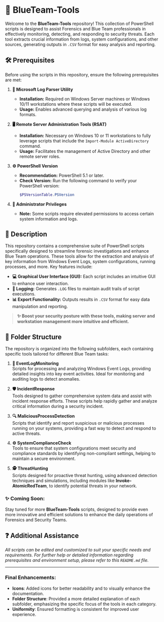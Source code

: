 # 📂 BlueTeam-Tools

Welcome to the **BlueTeam-Tools** repository! This collection of PowerShell scripts is designed to assist Forensics and Blue Team professionals in effectively monitoring, detecting, and responding to security threats. Each tool extracts crucial information from logs, system configurations, and other sources, generating outputs in `.CSV` format for easy analysis and reporting.

## 🛠️ Prerequisites

Before using the scripts in this repository, ensure the following prerequisites are met:

1. **📝 Microsoft Log Parser Utility**
   - **Installation:** Required on Windows Server machines or Windows 10/11 workstations where these scripts will be executed.
   - **Usage:** Enables advanced querying and analysis of various log formats.

2. **🖥️ Remote Server Administration Tools (RSAT)**
   - **Installation:** Necessary on Windows 10 or 11 workstations to fully leverage scripts that include the `Import-Module ActiveDirectory` command.
   - **Usage:** Facilitates the management of Active Directory and other remote server roles.

3. **⚙️ PowerShell Version**
   - **Recommendation:** PowerShell 5.1 or later.
   - **Check Version:** Run the following command to verify your PowerShell version:
     ```powershell
     $PSVersionTable.PSVersion
     ```

4. **🔑 Administrator Privileges**
   - **Note:** Some scripts require elevated permissions to access certain system information and logs.

## 📄 Description

This repository contains a comprehensive suite of PowerShell scripts specifically designed to streamline forensic investigations and enhance Blue Team operations. These tools allow for the extraction and analysis of key information from Windows Event Logs, system configurations, running processes, and more. Key features include:

- **💻 Graphical User Interface (GUI):** Each script includes an intuitive GUI to enhance user interaction.
- **📝 Logging:** Generates `.LOG` files to maintain audit trails of script executions.
- **📊 Export Functionality:** Outputs results in `.CSV` format for easy data manipulation and reporting.

> **✨ Boost your security posture with these tools, making server and workstation management more intuitive and efficient.**

## 📁 Folder Structure

The repository is organized into the following subfolders, each containing specific tools tailored for different Blue Team tasks:

1. **📄 EventLogMonitoring**  
   Scripts for processing and analyzing Windows Event Logs, providing detailed insights into key event activities. Ideal for monitoring and auditing logs to detect anomalies.

2. **🛡️ IncidentResponse**  
   Tools designed to gather comprehensive system data and assist with incident response efforts. These scripts help rapidly gather and analyze critical information during a security incident.

3. **🔍 MaliciousProcessDetection**  
   Scripts that identify and report suspicious or malicious processes running on your systems, providing a fast way to detect and respond to active threats.

4. **⚙️ SystemComplianceCheck**  
   Tools to ensure that system configurations meet security and compliance standards by identifying non-compliant settings, helping to maintain a secure environment.

5. **🕵️ ThreatHunting**  
   Scripts designed for proactive threat hunting, using advanced detection techniques and simulations, including modules like **Invoke-AtomicRedTeam**, to identify potential threats in your network.

### ✨ Coming Soon:

Stay tuned for more **BlueTeam-Tools** scripts, designed to provide even more innovative and efficient solutions to enhance the daily operations of Forensics and Security Teams.

## ❓ Additional Assistance

*All scripts can be edited and customized to suit your specific needs and requirements. For further help or detailed information regarding prerequisites and environment setup, please refer to this `README.md` file.*

---

### Final Enhancements:

- **Icons**: Added icons for better readability and to visually enhance the documentation.
- **Folder Structure**: Provided a more detailed explanation of each subfolder, emphasizing the specific focus of the tools in each category.
- **Uniformity**: Ensured formatting is consistent for improved user experience.
